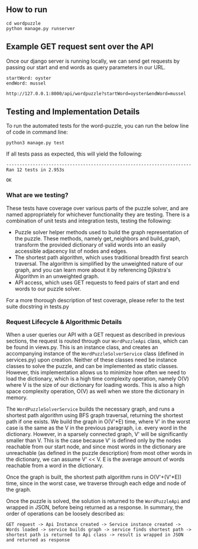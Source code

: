 
## How to run

```shell
cd wordpuzzle
python manage.py runserver
```

## Example GET request sent over the API 

Once our django server is running locally, we can send get requests 
by passing our start and end words as query parameters in our URL. 

```
startWord: oyster
endWord: mussel

http://127.0.0.1:8000/api/wordpuzzle?startWord=oyster&endWord=mussel
```

## Testing and Implementation Details

To run the automated tests for the word-puzzle, you can run the below line of code in command line:

```
python3 manage.py test
```

If all tests pass as expected, this will yield the following: 

```
----------------------------------------------------------------------
Ran 12 tests in 2.953s

OK
```
### What are we testing? 
These tests have coverage over various parts of the puzzle solver, and are named appropriately for whichever
functionality they are testing. There is a combination of unit tests and integration tests, testing 
the following: 
* Puzzle solver helper methods used to build the graph representation of the puzzle. These methods, 
namely get_neighbors and build_graph, transform the provided dictionary of valid words into an easily 
accessible adjacency list of nodes and edges. 
* The shortest path algorithm, which uses traditional breadth first search traversal. The algorithm 
is simplified by the unweighted nature of our graph, and you can learn more about it by referencing 
Djikstra's Algorithm in an unweighted graph. 
* API access, which uses GET requests to feed pairs of start and end words to our puzzle solver. 

For a more thorough description of test coverage, please refer to the test suite docstring in tests.py 

### Request Lifecycle & Algorithmic Details

When a user queries our API with a GET request as described in previous sections, the request is routed 
through our `WordPuzzleApi` class, which can be found in views.py. This is an instance class, and
creates an accompanying instance of the `WordPuzzleSolverService` class (defined in services.py) upon creation. 
Neither of these classes need be instance classes to solve the puzzle, and can be implemented as static classes. 
However, this implementation allows us to minimize how often we need to load the dictionary, which is a high 
time complexity operation, namely O(V) where V is the size of our dictionary for loading words. This is also
a high space complexity operation, O(V) as well when we store the dictionary in memory. 

The `WordPuzzleSolverService` builds the necessary graph, and runs a shortest path algorithm using BFS graph traversal, returning the shortest path if one exists. We build the graph in O(V'*E) time, where V' in the worst case is the same as the V in the previous paragraph, i.e. every word in the dictionary. However, in a sparsely connected graph, V' will be significantly smaller than V. This is the case because V' is defined only by the nodes reachable from our start node, and since most words in the dictionary are
unreachable (as defined in the puzzle description) from most other words in the dictionary, we can assume V' << V. E is the average
amount of words reachable from a word in the dictionary. 

Once the graph is built, the shortest path algorithm runs in O(V'+(V'*E)) time, since in the worst case, we traverse through each edge and node of the graph. 

Once the puzzle is solved, the solution is returned to the `WordPuzzleApi` and wrapped in JSON, before being returned as a response. In summary, the order of operations can be loosely described as: 

`GET request -> Api Instance created -> Service instance created -> Words loaded -> service builds graph -> service finds shortest path -> shortest path is returned to Api class -> result is wrapped in JSON and returned as response` 


